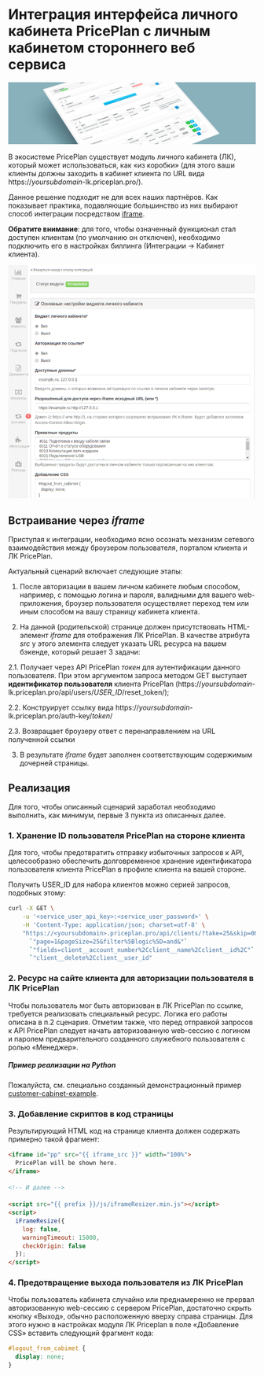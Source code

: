 # Интеграция интерфейса личного кабинета PricePlan с личным кабинетом стороннего веб сервиса

![](/assets/lk_123-1600x400.png)

В экосистеме PricePlan существует модуль личного кабинета (ЛК), который может
  использоваться, как «из коробки» (для этого ваши клиенты должны заходить в
  кабинет клиента по URL вида https://*yoursubdomain*-lk.priceplan.pro/).

Данное решение подходит не для всех наших партнёров. Как показывает практика,
  подавляющие большинство из них выбирают способ интеграции посредством
  [iframe](https://developer.mozilla.org/en-US/docs/Web/HTML/Element/iframe).

**Обратите внимание**: для того, чтобы означенный функционал стал доступен
  клиентам (по умолчанию он отключен), необходимо подключить его в настройках
  биллинга (Интеграции &#8594; Кабинет клиента).

![](/assets/PA-integration-01.png)

## Встраивание через *iframe*

Приступая к интеграции, необходимо ясно осознать механизм сетевого
  взаимодействия между броузером пользователя, порталом клиента и ЛК PricePlan.

Актуальный сценарий включает следующие этапы:

1. После авторизации в вашем личном кабинете любым способом, например,
  с помощью логина и пароля, валидными для вашего web-приложения, броузер пользователя осуществляет переход тем или иным способом на вашу страницу
  кабинета клиента.

2. На данной (родительской) странице должен присутствовать HTML-элемент
  *iframe* для отображения ЛК PricePlan. В качестве атрибута *src* у этого
  элемента следует указать URL ресурса на вашем бэкенде, который решает
  3 задачи:

  2.1. Получает через API PricePlan *токен* для аутентификации данного
    пользователя. При этом аргументом запроса методом GET выступает
    **идентификатор пользователя** клиента PricePlan
    (https://*yoursubdomain*-lk.priceplan.pro/api/users/*USER_ID*/reset_token/);

  2.2. Конструирует ссылку вида
    https://*yoursubdomain*-lk.priceplan.pro/auth-key/*token*/

  2.3. Возвращает броузеру ответ с перенаправлением на URL полученной ссылки

3. В результате *iframe* будет заполнен соответствующим содержимым дочерней
  страницы.

## Реализация

Для того, чтобы описанный сценарий заработал необходимо выполнить, как минимум,
  первые 3 пункта из описанных далее.

### 1. Хранение ID пользователя PricePlan на стороне клиента

Для того, чтобы предотвратить отправку избыточных запросов к API, целесообразно
  обеспечить долговременное хранение идентификатора пользователя клиента
  PricePlan в профиле клиента на вашей стороне.

Получить USER_ID для набора клиентов можно серией запросов, подобных этому:

```bash
curl -X GET \
    -u '<service_user_api_key>:<service_user_password>' \
    -H 'Content-Type: application/json; charset=utf-8' \
    "https://<yoursubdomain>.priceplan.pro/api/clients/?take=25&skip=0&"`
      `"page=1&pageSize=25&filter%5Blogic%5D=and&"`
      `"fields=client__account_number%2Cclient__name%2Cclient__id%2C"`
      `"client__delete%2Cclient__user_id"
```

### 2. Ресурс на сайте клиента для авторизации пользователя в ЛК PricePlan

Чтобы пользователь мог быть авторизован в ЛК PricePlan по ссылке, требуется
  реализовать специальный ресурс. Логика его работы описана в п.2 сценария.
  Отметим также, что перед отправкой запросов к API PricePlan следует начать
  авторизованную web-сессию с логином и паролем предварительного созданного
  служебного пользователя с ролью «Менеджер».

##### Пример реализации на Python

Пожалуйста, см. специально созданный демонстрационный пример
  [customer-cabinet-example](https://github.com/linskiy/customer-cabinet-example).

### 3. Добавление скриптов в код страницы

Результирующий HTML код на странице клиента должен содержать примерно такой
  фрагмент:

```html
<iframe id="pp" src="{{ iframe_src }}" width="100%">
  PricePlan will be shown here.
</iframe>

<!-- И далее -->

<script src="{{ prefix }}/js/iframeResizer.min.js"></script>
<script>
  iFrameResize({
    log: false,
    warningTimeout: 15000,
    checkOrigin: false
  });
</script>
```

### 4. Предотвращение выхода пользователя из ЛК PricePlan

Чтобы пользователь кабинета случайно или преднамеренно не прервал
  авторизованную web-сессию с сервером PricePlan, достаточно скрыть кнопку
  «Выход», обычно расположенную вверху справа страницы. Для этого нужно в
  настройках модуля ЛК Priceplan в поле «Добавление CSS» вставить следующий
  фрагмент кода:

```css
#logout_from_cabimet {
  display: none;
}
```